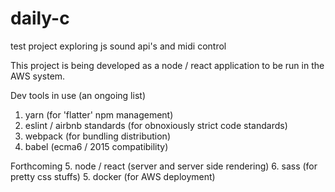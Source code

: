 # daily-c
test project exploring js sound api's and midi control


This project is being developed as a node / react application to be run in the AWS system.

Dev tools in use (an ongoing list)
1. yarn (for 'flatter' npm management)
2. eslint / airbnb standards (for obnoxiously strict code standards)
3. webpack (for bundling distribution)
4. babel (ecma6 / 2015 compatibility)

Forthcoming
5. node / react (server and server side rendering)
6. sass (for pretty css stuffs)
5. docker (for AWS deployment)
